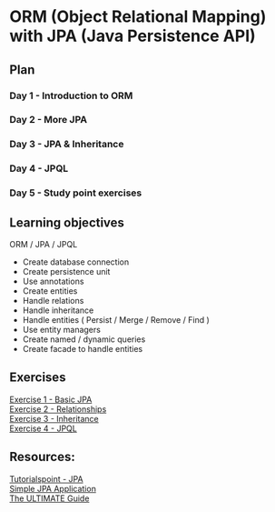 # ORM (Object Relational Mapping) with JPA (Java Persistence API)

## Plan

### Day 1 - Introduction to ORM

### Day 2 - More JPA

### Day 3 - JPA & Inheritance

### Day 4 - JPQL

### Day 5 - Study point exercises

## Learning objectives

ORM / JPA / JPQL
- Create database connection
- Create persistence unit
- Use annotations
- Create entities
- Handle relations
- Handle inheritance
- Handle entities ( Persist / Merge / Remove / Find )
- Use entity managers
- Create named / dynamic queries
- Create facade to handle entities


## Exercises 
[Exercise 1 - Basic JPA](https://drive.google.com/open?id=1CB9LYW6uzFy6ibe7fLSHGI_5Ymx6kzdSdARNtsNO0ME)<br>
[Exercise 2 - Relationships](https://drive.google.com/open?id=1Juic12T0bjb2sf-9dTuxrKXa1l5QA6ak-wTTINlK4dY)<br>
[Exercise 3 - Inheritance](https://drive.google.com/open?id=1IiTDPL4wDW_0S8sWAHxH_ijYu9SyB6xzyql7aRnTomI)<br>
[Exercise 4 - JPQL](https://drive.google.com/open?id=18QeY8y6yz0JVo39gQfQ22InDUHtBN29ViFao5s4tQPc)

## Resources: 
<a href="http://tutorialspoint.com/jpa/" target="_blank">Tutorialspoint - JPA</a><br>
<a href="https://hendrosteven.wordpress.com/2008/03/06/simple-jpa-application-with-netbeans" target="_blank">Simple JPA Application</a><br>
<a href="http://www.javacodegeeks.com/2015/02/jpa-tutorial.html" target="_blank">The ULTIMATE Guide</a>
